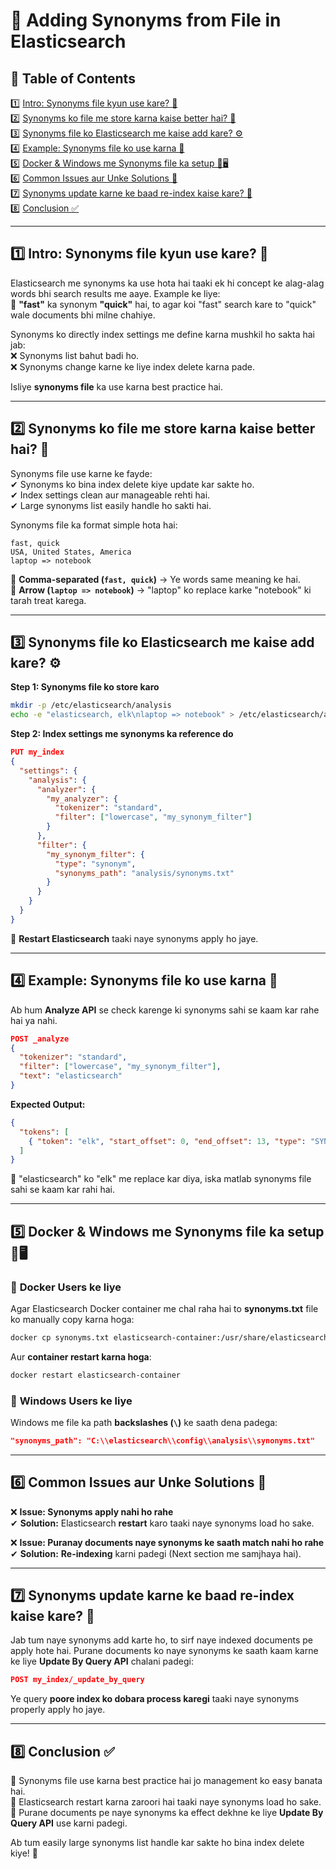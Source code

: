 # 📖 **Adding Synonyms from File in Elasticsearch**  

## 📌 **Table of Contents**  

1️⃣ [Intro: Synonyms file kyun use kare? 🧐](#1)  
2️⃣ [Synonyms ko file me store karna kaise better hai? 📂](#2)  
3️⃣ [Synonyms file ko Elasticsearch me kaise add kare? ⚙️](#3)  
4️⃣ [Example: Synonyms file ko use karna 📝](#4)  
5️⃣ [Docker & Windows me Synonyms file ka setup 🐳🖥️](#5)  
6️⃣ [Common Issues aur Unke Solutions 🚧](#6)  
7️⃣ [Synonyms update karne ke baad re-index kaise kare? 🔄](#7)  
8️⃣ [Conclusion ✅](#8)  

---  

## 1️⃣ **Intro: Synonyms file kyun use kare?** 🧐  <a id="1"></a>

Elasticsearch me synonyms ka use hota hai taaki ek hi concept ke alag-alag words bhi search results me aaye. Example ke liye:  
🔹 **"fast"** ka synonym **"quick"** hai, to agar koi "fast" search kare to "quick" wale documents bhi milne chahiye.  

Synonyms ko directly index settings me define karna mushkil ho sakta hai jab:  
❌ Synonyms list bahut badi ho.  
❌ Synonyms change karne ke liye index delete karna pade.  

Isliye **synonyms file** ka use karna best practice hai.  

---  

## 2️⃣ **Synonyms ko file me store karna kaise better hai?** 📂  <a id="2"></a>

Synonyms file use karne ke fayde:  
✔ Synonyms ko bina index delete kiye update kar sakte ho.  
✔ Index settings clean aur manageable rehti hai.  
✔ Large synonyms list easily handle ho sakti hai.  

Synonyms file ka format simple hota hai:  
```
fast, quick  
USA, United States, America  
laptop => notebook  
```
🔹 **Comma-separated (`fast, quick`)** → Ye words same meaning ke hai.  
🔹 **Arrow (`laptop => notebook`)** → "laptop" ko replace karke "notebook" ki tarah treat karega.  

---  

## 3️⃣ **Synonyms file ko Elasticsearch me kaise add kare?** ⚙️  <a id="3"></a>

**Step 1: Synonyms file ko store karo**  
```bash
mkdir -p /etc/elasticsearch/analysis  
echo -e "elasticsearch, elk\nlaptop => notebook" > /etc/elasticsearch/analysis/synonyms.txt
```
**Step 2: Index settings me synonyms ka reference do**  
```json
PUT my_index
{
  "settings": {
    "analysis": {
      "analyzer": {
        "my_analyzer": {
          "tokenizer": "standard",
          "filter": ["lowercase", "my_synonym_filter"]
        }
      },
      "filter": {
        "my_synonym_filter": {
          "type": "synonym",
          "synonyms_path": "analysis/synonyms.txt"
        }
      }
    }
  }
}
```
🔹 **Restart Elasticsearch** taaki naye synonyms apply ho jaye.  

---  

## 4️⃣ **Example: Synonyms file ko use karna** 📝  <a id="4"></a>

Ab hum **Analyze API** se check karenge ki synonyms sahi se kaam kar rahe hai ya nahi.  

```json
POST _analyze
{
  "tokenizer": "standard",
  "filter": ["lowercase", "my_synonym_filter"],
  "text": "elasticsearch"
}
```
**Expected Output:**  
```json
{
  "tokens": [
    { "token": "elk", "start_offset": 0, "end_offset": 13, "type": "SYNONYM", "position": 0 }
  ]
}
```
🔹 "elasticsearch" ko "elk" me replace kar diya, iska matlab synonyms file sahi se kaam kar rahi hai.  

---  

## 5️⃣ **Docker & Windows me Synonyms file ka setup** 🐳🖥️  <a id="5"></a>

### 🔹 **Docker Users ke liye**  
Agar Elasticsearch Docker container me chal raha hai to **synonyms.txt** file ko manually copy karna hoga:  
```bash
docker cp synonyms.txt elasticsearch-container:/usr/share/elasticsearch/config/analysis/
```
Aur **container restart karna hoga**:  
```bash
docker restart elasticsearch-container
```

### 🔹 **Windows Users ke liye**  
Windows me file ka path **backslashes (`\`)** ke saath dena padega:  
```json
"synonyms_path": "C:\\elasticsearch\\config\\analysis\\synonyms.txt"
```

---  

## 6️⃣ **Common Issues aur Unke Solutions** 🚧  <a id="6"></a>

❌ **Issue: Synonyms apply nahi ho rahe**  
✔ **Solution:** Elasticsearch **restart** karo taaki naye synonyms load ho sake.  

❌ **Issue: Puranay documents naye synonyms ke saath match nahi ho rahe**  
✔ **Solution:** **Re-indexing** karni padegi (Next section me samjhaya hai).  

---  

## 7️⃣ **Synonyms update karne ke baad re-index kaise kare?** 🔄  <a id="7"></a>

Jab tum naye synonyms add karte ho, to sirf naye indexed documents pe apply hote hai. Purane documents ko naye synonyms ke saath kaam karne ke liye **Update By Query API** chalani padegi:  

```json
POST my_index/_update_by_query
```
Ye query **poore index ko dobara process karegi** taaki naye synonyms properly apply ho jaye.  

---  

## 8️⃣ **Conclusion** ✅  <a id="8"></a>

🔹 Synonyms file use karna best practice hai jo management ko easy banata hai.  
🔹 Elasticsearch restart karna zaroori hai taaki naye synonyms load ho sake.  
🔹 Purane documents pe naye synonyms ka effect dekhne ke liye **Update By Query API** use karni padegi.  

Ab tum easily large synonyms list handle kar sakte ho bina index delete kiye! 🚀